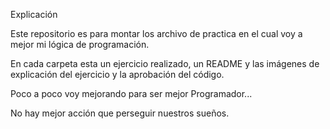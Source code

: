 Explicación

Este repositorio es para montar los archivo de practica en el cual voy a mejor mi lógica de programación.

En cada carpeta esta un ejercicio realizado, un README y las imágenes de explicación del ejercicio y la aprobación del código.

Poco a poco voy mejorando para ser mejor Programador...

No hay mejor acción que perseguir nuestros sueños.
